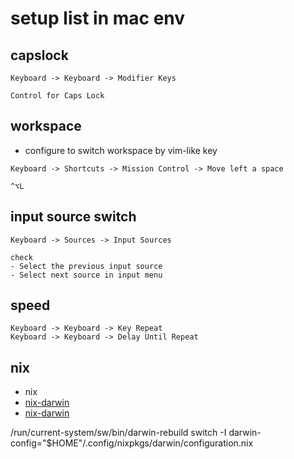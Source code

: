 # setup list in mac env

## capslock

```nolang
Keyboard -> Keyboard -> Modifier Keys

Control for Caps Lock
```

## workspace

- configure to switch workspace by vim-like key

```nolang
Keyboard -> Shortcuts -> Mission Control -> Move left a space

^⌥L
```

## input source switch

```nolang
Keyboard -> Sources -> Input Sources

check
- Select the previous input source
- Select next source in input menu
```

## speed

```nolang
Keyboard -> Keyboard -> Key Repeat
Keyboard -> Keyboard -> Delay Until Repeat
```
## nix

- nix
- [nix-darwin](https://github.com/LnL7/nix-darwin#install)
- [nix-darwin](https://nix-community.github.io/home-manager/index.html#sec-install-nix-darwin-module)

/run/current-system/sw/bin/darwin-rebuild switch -I darwin-config="$HOME"/.config/nixpkgs/darwin/configuration.nix
